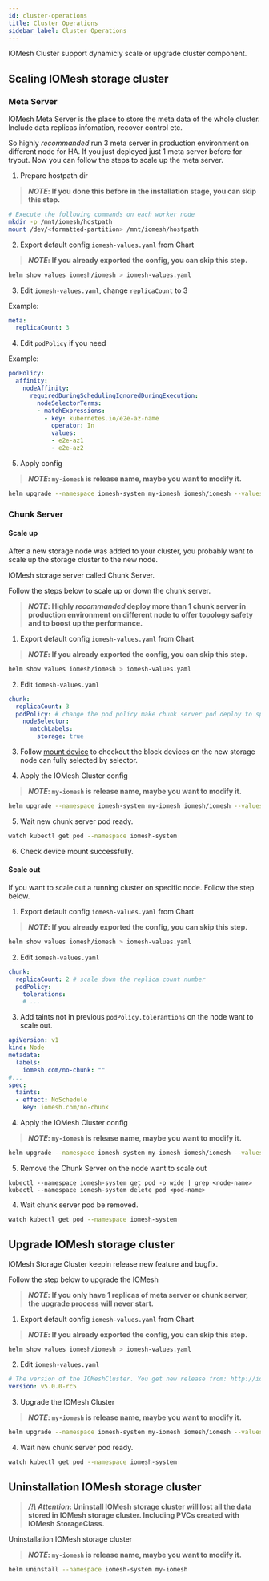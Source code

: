 ```yaml
---
id: cluster-operations
title: Cluster Operations
sidebar_label: Cluster Operations
---
```


IOMesh Cluster support dynamicly scale or upgrade cluster component.

## Scaling IOMesh storage cluster

### Meta Server 

IOMesh Meta Server is the place to store the meta data of the whole cluster. Include data replicas infomation, recover control etc.

So highly _recommanded_ run 3 meta server in production environment on different node for HA. If you just deployed just 1 meta server before for tryout. Now you can follow the steps to scale up the meta server.

1. Prepare hostpath dir

> **_NOTE_: If you done this before in the installation stage, you can skip this step.**

```bash
# Execute the following commands on each worker node
mkdir -p /mnt/iomesh/hostpath
mount /dev/<formatted-partition> /mnt/iomesh/hostpath
```

2. Export default config `iomesh-values.yaml` from Chart

> **_NOTE_: If you already exported the config, you can skip this step.**

```bash
helm show values iomesh/iomesh > iomesh-values.yaml
```

3. Edit `iomesh-values.yaml`, change `replicaCount` to 3

Example:
```yaml
meta:
  replicaCount: 3
```

4. Edit `podPolicy` if you need

Example:
```yaml
podPolicy:
  affinity:
    nodeAffinity:
      requiredDuringSchedulingIgnoredDuringExecution:
        nodeSelectorTerms:
        - matchExpressions:
          - key: kubernetes.io/e2e-az-name
            operator: In
            values:
            - e2e-az1
            - e2e-az2
```

5. Apply config

> **_NOTE_: `my-iomesh` is release name, maybe you want to modify it.**

```bash
helm upgrade --namespace iomesh-system my-iomesh iomesh/iomesh --values iomesh-values.yaml
```

### Chunk Server

#### Scale up

After a new storage node was added to your cluster, you probably want to scale up the storage cluster to the new node.

IOMesh storage server called Chunk Server.

Follow the steps below to scale up or down the chunk server.

> **_NOTE_: Highly _recommanded_ deploy more than 1 chunk server in production environment on different node to offer topology safety and to boost up the performance.**

1. Export default config `iomesh-values.yaml` from Chart

> **_NOTE_: If you already exported the config, you can skip this step.**

```bash
helm show values iomesh/iomesh > iomesh-values.yaml
```

2. Edit `iomesh-values.yaml`

```yaml
chunk:
  replicaCount: 3
  podPolicy: # change the pod policy make chunk server pod deploy to specific node you want.
    nodeSelector: 
      matchLabels:
        storage: true
```

3. Follow [mount device][1] to checkout the block devices on the new storage node can fully selected by selector.

4. Apply the IOMesh Cluster config

> **_NOTE_: `my-iomesh` is release name, maybe you want to modify it.**

```bash
helm upgrade --namespace iomesh-system my-iomesh iomesh/iomesh --values iomesh-values.yaml
```

5. Wait new chunk server pod ready.

```bash
watch kubectl get pod --namespace iomesh-system
```

6. Check device mount successfully.

<!--TODO-->

#### Scale out

If you want to scale out a running cluster on specific node. Follow the step below.

1. Export default config `iomesh-values.yaml` from Chart

> **_NOTE_: If you already exported the config, you can skip this step.**

```bash
helm show values iomesh/iomesh > iomesh-values.yaml
```

2. Edit `iomesh-values.yaml`

```yaml
chunk:
  replicaCount: 2 # scale down the replica count number
  podPolicy: 
    tolerations:
    # ...
```

3. Add taints not in previous `podPolicy.tolerantions` on the node want to scale out.

```yaml
apiVersion: v1
kind: Node
metadata:
  labels:
    iomesh.com/no-chunk: ""
#...
spec:
  taints:
  - effect: NoSchedule
    key: iomesh.com/no-chunk
```

4. Apply the IOMesh Cluster config

> **_NOTE_: `my-iomesh` is release name, maybe you want to modify it.**

```bash
helm upgrade --namespace iomesh-system my-iomesh iomesh/iomesh --values iomesh-values.yaml
```

5. Remove the Chunk Server on the node want to scale out

```
kubectl --namespace iomesh-system get pod -o wide | grep <node-name>
kubectl --namespace iomesh-system delete pod <pod-name>
```

4. Wait chunk server pod be removed.

```bash
watch kubectl get pod --namespace iomesh-system
```

## Upgrade IOMesh storage cluster

IOMesh Storage Cluster keepin release new feature and bugfix.

Follow the step below to upgrade the IOMesh 

> **_NOTE_: If you only have 1 replicas of meta server or chunk server, the upgrade process will never start.**

1. Export default config `iomesh-values.yaml` from Chart

> **_NOTE_: If you already exported the config, you can skip this step.**

```bash
helm show values iomesh/iomesh > iomesh-values.yaml
```

2. Edit `iomesh-values.yaml`

```yaml
# The version of the IOMeshCluster. You get new release from: http://iomesh.com/docs/release/releases
version: v5.0.0-rc5
```

3. Upgrade the IOMesh Cluster

> **_NOTE_: `my-iomesh` is release name, maybe you want to modify it.**

```bash
helm upgrade --namespace iomesh-system my-iomesh iomesh/iomesh --values iomesh-values.yaml
```

4. Wait new chunk server pod ready.

```bash
watch kubectl get pod --namespace iomesh-system
```

## Uninstallation IOMesh storage cluster

> **_/!\ Attention_: Uninstall IOMesh storage cluster will lost all the data stored in IOMesh storage cluster. Including PVCs created with IOMesh StorageClass.**

Uninstallation IOMesh storage cluster

> **_NOTE_: `my-iomesh` is release name, maybe you want to modify it.**

```bash
helm uninstall --namespace iomesh-system my-iomesh
```

[1]: http://www.iomesh.com/docs/installation/setup-iomesh-storage#mount-device